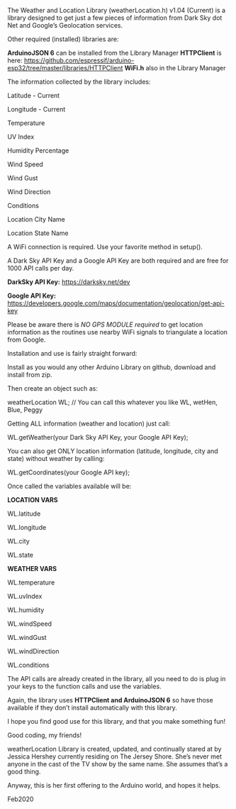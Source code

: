The Weather and Location Library (weatherLocation.h) v1.04 (Current)
is a library designed to get just a few pieces of information 
from Dark Sky dot Net and Google’s Geolocation services.

Other required (installed) libraries are:

**ArduinoJSON 6** can be installed from the Library Manager
**HTTPClient** is here: https://github.com/espressif/arduino-esp32/tree/master/libraries/HTTPClient
**WiFi.h** also in the Library Manager 

The information collected by the library includes:

Latitude - Current 

Longitude - Current

Temperature

UV Index

Humidity Percentage

Wind Speed

Wind Gust

Wind Direction

Conditions

Location City Name

Location State Name

A WiFi connection is required. Use your favorite method in setup().
 
A Dark Sky API Key and a Google API Key are both required and are free for 1000 API calls per day.

**DarkSky API Key:** https://darksky.net/dev

**Google API Key:** https://developers.google.com/maps/documentation/geolocation/get-api-key


Please be aware there is *NO GPS MODULE required* to get location information 
as the routines use nearby WiFi signals to triangulate a location from Google.

Installation and use is fairly straight forward: 

Install as you would any other Arduino Library on github, download and install from zip.

Then create an object such as:

weatherLocation WL; // You can call this whatever you like WL, wetHen, Blue, Peggy

Getting ALL information (weather and location) just call:

WL.getWeather(your Dark Sky API Key, your Google API Key);

You can also get ONLY location information (latitude, longitude, city and state) 
without weather by calling:

WL.getCoordinates(your Google API key);

Once called the variables available will be:

**LOCATION VARS**

WL.latitude 

WL.longitude

WL.city

WL.state

**WEATHER VARS**


WL.temperature

WL.uvIndex

WL.humidity

WL.windSpeed

WL.windGust

WL.windDirection

WL.conditions


The API calls are already created in the library, all you need to do is plug in 
your keys to the function calls and use the variables. 

Again, the library uses **HTTPClient and ArduinoJSON 6** 
so have those available if they don’t install automatically with this library.

I hope you find good use for this library, and that you make something fun!

Good coding, my friends!



weatherLocation Library is created, updated, and continually stared at by Jessica Hershey 
currently residing on The Jersey Shore. She’s never met anyone in the cast of the TV show 
by the same name. She assumes that’s a good thing. 

Anyway, this is her first offering to the Arduino world, and hopes it helps.

Feb2020

